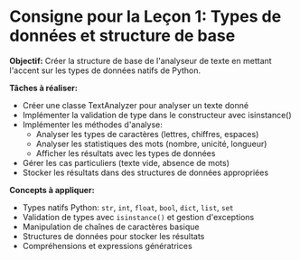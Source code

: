 # Consigne pour la Leçon 1: Types de données et structure de base

**Objectif:** Créer la structure de base de l'analyseur de texte en mettant l'accent sur les types de données natifs de Python.

**Tâches à réaliser:**
* Créer une classe TextAnalyzer pour analyser un texte donné
* Implémenter la validation de type dans le constructeur avec isinstance()
* Implémenter les méthodes d'analyse:
  * Analyser les types de caractères (lettres, chiffres, espaces)
  * Analyser les statistiques des mots (nombre, unicité, longueur)
  * Afficher les résultats avec les types de données
* Gérer les cas particuliers (texte vide, absence de mots)
* Stocker les résultats dans des structures de données appropriées

**Concepts à appliquer:**
* Types natifs Python: `str`, `int`, `float`, `bool`, `dict`, `list`, `set`
* Validation de types avec `isinstance()` et gestion d'exceptions
* Manipulation de chaînes de caractères basique
* Structures de données pour stocker les résultats
* Compréhensions et expressions génératrices